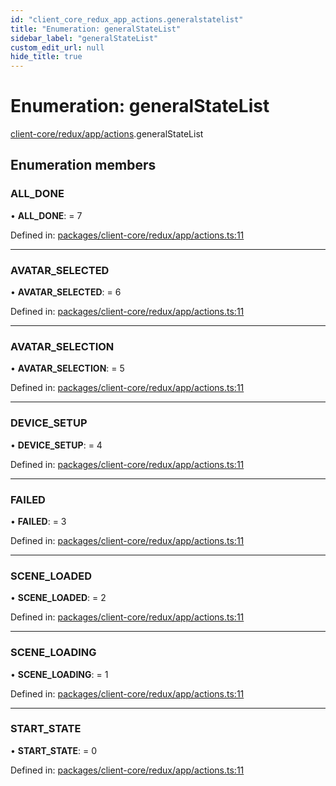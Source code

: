 ```yaml
---
id: "client_core_redux_app_actions.generalstatelist"
title: "Enumeration: generalStateList"
sidebar_label: "generalStateList"
custom_edit_url: null
hide_title: true
---
```


# Enumeration: generalStateList

[client-core/redux/app/actions](../modules/client_core_redux_app_actions.md).generalStateList

## Enumeration members

### ALL\_DONE

• **ALL\_DONE**: = 7

Defined in: [packages/client-core/redux/app/actions.ts:11](https://github.com/xr3ngine/xr3ngine/blob/5c3dcaef1/packages/client-core/redux/app/actions.ts#L11)

___

### AVATAR\_SELECTED

• **AVATAR\_SELECTED**: = 6

Defined in: [packages/client-core/redux/app/actions.ts:11](https://github.com/xr3ngine/xr3ngine/blob/5c3dcaef1/packages/client-core/redux/app/actions.ts#L11)

___

### AVATAR\_SELECTION

• **AVATAR\_SELECTION**: = 5

Defined in: [packages/client-core/redux/app/actions.ts:11](https://github.com/xr3ngine/xr3ngine/blob/5c3dcaef1/packages/client-core/redux/app/actions.ts#L11)

___

### DEVICE\_SETUP

• **DEVICE\_SETUP**: = 4

Defined in: [packages/client-core/redux/app/actions.ts:11](https://github.com/xr3ngine/xr3ngine/blob/5c3dcaef1/packages/client-core/redux/app/actions.ts#L11)

___

### FAILED

• **FAILED**: = 3

Defined in: [packages/client-core/redux/app/actions.ts:11](https://github.com/xr3ngine/xr3ngine/blob/5c3dcaef1/packages/client-core/redux/app/actions.ts#L11)

___

### SCENE\_LOADED

• **SCENE\_LOADED**: = 2

Defined in: [packages/client-core/redux/app/actions.ts:11](https://github.com/xr3ngine/xr3ngine/blob/5c3dcaef1/packages/client-core/redux/app/actions.ts#L11)

___

### SCENE\_LOADING

• **SCENE\_LOADING**: = 1

Defined in: [packages/client-core/redux/app/actions.ts:11](https://github.com/xr3ngine/xr3ngine/blob/5c3dcaef1/packages/client-core/redux/app/actions.ts#L11)

___

### START\_STATE

• **START\_STATE**: = 0

Defined in: [packages/client-core/redux/app/actions.ts:11](https://github.com/xr3ngine/xr3ngine/blob/5c3dcaef1/packages/client-core/redux/app/actions.ts#L11)
